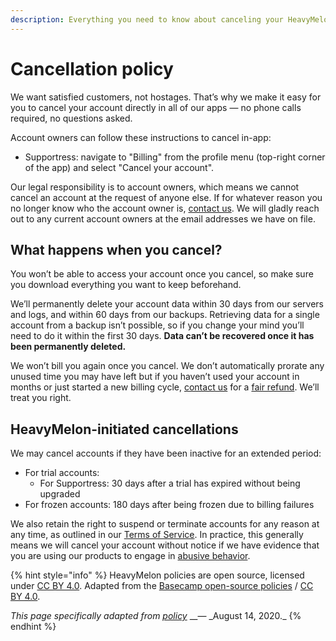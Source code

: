 ```yaml
---
description: Everything you need to know about canceling your HeavyMelon product account.
---
```


# Cancellation policy

We want satisfied customers, not hostages. That’s why we make it easy for you to cancel your account directly in all of our apps — no phone calls required, no questions asked.

Account owners can follow these instructions to cancel in-app:

* Supportress: navigate to "Billing" from the profile menu \(top-right corner of the app\) and select "Cancel your account".

Our legal responsibility is to account owners, which means we cannot cancel an account at the request of anyone else. If for whatever reason you no longer know who the account owner is, [contact us](mailto:accounts@heavymelon.supportress.com). We will gladly reach out to any current account owners at the email addresses we have on file.

## What happens when you cancel?

You won’t be able to access your account once you cancel, so make sure you download everything you want to keep beforehand.

We’ll permanently delete your account data within 30 days from our servers and logs, and within 60 days from our backups. Retrieving data for a single account from a backup isn’t possible, so if you change your mind you’ll need to do it within the first 30 days. **Data can’t be recovered once it has been permanently deleted.**

We won’t bill you again once you cancel. We don’t automatically prorate any unused time you may have left but if you haven’t used your account in months or just started a new billing cycle, [contact us](mailto:accounts@heavymelon.supportress.com) for a [fair refund](refund-policy.md). We’ll treat you right.

## HeavyMelon-initiated cancellations

We may cancel accounts if they have been inactive for an extended period:

* For trial accounts:
  * For Supportress: 30 days after a trial has expired without being upgraded
* For frozen accounts: 180 days after being frozen due to billing failures

We also retain the right to suspend or terminate accounts for any reason at any time, as outlined in our [Terms of Service](terms-of-service.md). In practice, this generally means we will cancel your account without notice if we have evidence that you are using our products to engage in [abusive behavior](use-restrictions.md).

{% hint style="info" %}
HeavyMelon policies are open source, licensed under [CC BY 4.0](https://creativecommons.org/licenses/by/4.0/). Adapted from the [Basecamp open-source policies](https://github.com/basecamp/policies) / [CC BY 4.0](https://creativecommons.org/licenses/by/4.0/).

_This page specifically adapted from_ [_policy_](https://github.com/basecamp/policies/blob/7e38d54778c0e6cfb5355e3eb4e0f097aee33572/cancellation/index.md) _\_— \_August 14, 2020.\_
{% endhint %}

